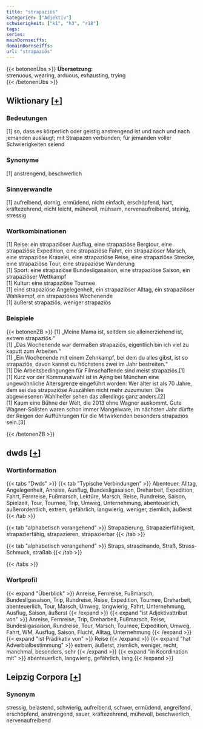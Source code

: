 ```yaml
---
title: "strapaziös"
kategorien: ["Adjektiv"]
schwierigkeit: ["k1", "h3", "r18"]
tags:
series:
mainDornseiffs:
domainDornseiffs:
url: "strapaziös"
---
```


{{< betonenÜbs >}}
**Übersetzung:**  
strenuous, wearing, arduous, exhausting, trying  
{{< /betonenÜbs >}}

## Wiktionary [[+](https://de.wiktionary.org/wiki/strapaziös)]

### Bedeutungen
[1] so, dass es körperlich oder geistig anstrengend ist und nach und nach jemanden auslaugt; mit Strapazen verbunden; für jemanden voller Schwierigkeiten seiend  

### Synonyme
[1] anstrengend, beschwerlich  

### Sinnverwandte
[1] aufreibend, dornig, ermüdend, nicht einfach, erschöpfend, hart, kräftezehrend, nicht leicht, mühevoll, mühsam, nervenaufreibend, steinig, stressig  

### Wortkombinationen
[1] Reise: ein strapaziöser Ausflug, eine strapaziöse Bergtour, eine strapaziöse Expedition, eine strapaziöse Fahrt, ein strapaziöser Marsch, eine strapaziöse Kraxelei, eine strapaziöse Reise, eine strapaziöse Strecke, eine strapaziöse Tour, eine strapaziöse Wanderung  
[1] Sport: eine strapaziöse Bundesligasaison, eine strapaziöse Saison, ein strapaziöser Wettkampf  
[1] Kultur: eine strapaziöse Tournee  
[1] eine strapaziöse Angelegenheit, ein strapaziöser Alltag, ein strapaziöser Wahlkampf, ein strapaziöses Wochenende  
[1] äußerst strapaziös, weniger strapaziös  

### Beispiele
{{< betonenZB >}}
[1] „Meine Mama ist, seitdem sie alleinerziehend ist, extrem strapaziös.“  
[1] „Das Wochenende war dermaßen strapaziös, eigentlich bin ich viel zu kaputt zum Arbeiten.“  
[1] „Ein Wochenende mit einem Zehnkampf, bei dem du alles gibst, ist so strapaziös, davon kannst du höchstens zwei im Jahr bestreiten.“  
[1] Die Arbeitsbedingungen für Filmschaffende sind meist strapaziös.[1]  
[1] Kurz vor der Kommunalwahl ist in Aying bei München eine ungewöhnliche Altersgrenze eingeführt worden: Wer älter ist als 70 Jahre, dem sei das strapaziöse Auszählen nicht mehr zuzumuten. Die abgewiesenen Wahlhelfer sehen das allerdings ganz anders.[2]  
[1] Kaum eine Bühne der Welt, die 2013 ohne Wagner auskommt. Gute Wagner-Solisten waren schon immer Mangelware, im nächsten Jahr dürfte der Reigen der Aufführungen für die Mitwirkenden besonders strapaziös sein.[3]  

{{< /betonenZB >}}


## dwds [[+](https://www.dwds.de/wb/strapaziös)]

### Wortinformation
{{< tabs "Dwds" >}}
{{< tab "Typische Verbindungen" >}}
Abenteuer, Alltag, Angelegenheit, Anreise, Ausflug, Bundesligasaison, Dreharbeit, Expedition, Fahrt, Fernreise, Fußmarsch, Lektüre, Marsch, Reise, Rundreise, Saison, Spielzeit, Tour, Tournee, Trip, Umweg, Unternehmung, abenteuerlich, außerordentlich, extrem, gefährlich, langwierig, weniger, ziemlich, äußerst
{{< /tab >}}

{{< tab "alphabetisch vorangehend" >}}
Strapazierung, Strapazierfähigkeit, strapazierfähig, strapazieren, strapazierbar
{{< /tab >}}

{{< tab "alphabetisch vorangehend" >}}
Straps, strascinando, Straß, Strass-Schmuck, straßab
{{< /tab >}}

{{< /tabs >}}

### Wortprofil
{{< expand "Überblick" >}} Anreise, Fernreise, Fußmarsch, Bundesligasaison, Trip, Rundreise, Reise, Expedition, Tournee, Dreharbeit, abenteuerlich, Tour, Marsch, Umweg, langwierig, Fahrt, Unternehmung, Ausflug, Saison, äußerst {{< /expand >}}
{{< expand "ist Adjektivattribut von" >}} Anreise, Fernreise, Trip, Dreharbeit, Fußmarsch, Reise, Bundesligasaison, Rundreise, Tour, Marsch, Tournee, Expedition, Umweg, Fahrt, WM, Ausflug, Saison, Flucht, Alltag, Unternehmung {{< /expand >}}
{{< expand "ist Prädikativ von" >}} Reise {{< /expand >}}
{{< expand "hat Adverbialbestimmung" >}} extrem, äußerst, ziemlich, weniger, recht, manchmal, besonders, sehr {{< /expand >}}
{{< expand "in Koordination mit" >}} abenteuerlich, langwierig, gefährlich, lang {{< /expand >}}

## Leipzig Corpora [[+](https://corpora.uni-leipzig.de/en/res?word=strapaziös&corpusId=deu_newscrawl-public_2018)]


### Synonym
stressig, belastend, schwierig, aufreibend, schwer, ermüdend, angreifend, erschöpfend, anstrengend, sauer, kräftezehrend, mühevoll, beschwerlich, nervenaufreibend

